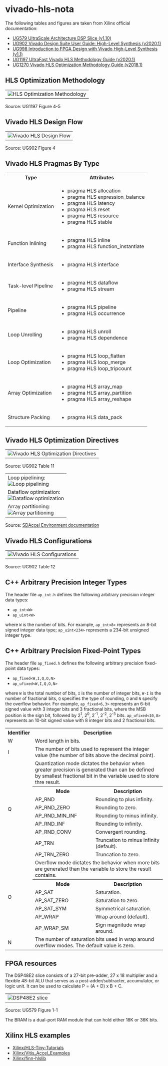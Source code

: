 # vivado-hls-nota

The following tables and figures are taken from Xilinx official documentation:
- [UG579 UltraScale Architecture DSP Slice (v1.10)](https://www.xilinx.com/support/documentation/user_guides/ug579-ultrascale-dsp.pdf)
- [UG902 Vivado Design Suite User Guide: High-Level Synthesis (v2020.1)](https://www.xilinx.com/support/documentation/sw_manuals/xilinx2020_1/ug902-vivado-high-level-synthesis.pdf)
- [UG998 Introduction to FPGA Design with Vivado High-Level Synthesis (v1.1)](https://www.xilinx.com/support/documentation/sw_manuals/ug998-vivado-intro-fpga-design-hls.pdf)
- [UG1197 UltraFast Vivado HLS Methodology Guide (v2020.1)](https://www.xilinx.com/support/documentation/sw_manuals/ug1197-vivado-high-level-productivity.pdf)
- [UG1270 Vivado HLS Optimization Methodology Guide (v2018.1)](https://www.xilinx.com/content/dam/xilinx/support/documentation/sw_manuals/xilinx2018_1/ug1270-vivado-hls-opt-methodology-guide.pdf)

## HLS Optimization Methodology

<table>
<tr><td><img src="/images/ug1197-fig-4-5.png" alt="HLS Optimization Methodology"/></td></tr>
</table>

Source: UG1197 Figure 4-5

## Vivado HLS Design Flow

<table>
<tr><td><img src="/images/ug902-fig-4.png" alt="Vivado HLS Design Flow"/></td></tr>
</table>

Source: UG902 Figure 4

## Vivado HLS Pragmas By Type

<table>
<tr>
<th>Type</th>
<th>Attributes</th>
</tr>
<tr>
<td>Kernel Optimization</td>
<td><ul><li>pragma HLS allocation</li><li>pragma HLS expression_balance</li><li>pragma HLS latency</li><li>pragma HLS reset</li><li>pragma HLS resource</li><li>pragma HLS stable</li></ul></td>
</tr>
<tr>
<td>Function Inlining</td>
<td><ul><li>pragma HLS inline</li><li>pragma HLS function_instantiate</li></ul></td>
</tr>
<tr>
<td>Interface Synthesis</td>
<td><ul><li>pragma HLS interface</li></ul></td>
</tr>
<tr>
<td>Task-level Pipeline</td>
<td><ul><li>pragma HLS dataflow</li><li>pragma HLS stream</li></ul></td>
</tr>
<tr>
<td>Pipeline</td>
<td><ul><li>pragma HLS pipeline</li><li>pragma HLS occurrence</li></ul></td>
</tr>
<tr>
<td>Loop Unrolling</td>
<td><ul><li>pragma HLS unroll</li><li>pragma HLS dependence</li></ul></td>
</tr>
<tr>
<td>Loop Optimization</td>
<td><ul><li>pragma HLS loop_flatten</li><li>pragma HLS loop_merge</li><li>pragma HLS loop_tripcount</li></ul></td>
</tr>
<tr>
<td>Array Optimization</td>
<td><ul><li>pragma HLS array_map</li><li>pragma HLS array_partition</li><li>pragma HLS array_reshape</li></ul></td>
</tr>
<tr>
<td>Structure Packing</td>
<td><ul><li>pragma HLS data_pack</li></ul></td>
</tr>
</table>

## Vivado HLS Optimization Directives

<table>
<tr><td><img src="/images/ug902-table-11.png" alt="Vivado HLS Optimization Directives"/></td></tr>
</table>

Source: UG902 Table 11

<table>
<tr><td>Loop pipelining:<br /><img src="/images/sdaccel-fig-pipeline.png" alt="Loop pipelining"/></td></tr>
<tr><td>Dataflow optimization:<br /><img src="/images/sdaccel-fig-dataflow.png" alt="Dataflow optimization"/></td></tr>
<tr><td>Array partitioning:<br /><img src="/images/sdaccel-fig-array-partition.png" alt="Array partitioning"/></td></tr>
</table>

Source: [SDAccel Environment documentation](https://www.xilinx.com/html_docs/xilinx2019_1/sdaccel_doc/rjk1519742919747.html)

## Vivado HLS Configurations

<table>
<tr><td><img src="/images/ug902-table-12.png" alt="Vivado HLS Configurations"/></td></tr>
</table>

Source: UG902 Table 12

## C++ Arbitrary Precision Integer Types

The header file `ap_int.h` defines the following arbitrary precision integer data types:

- `ap_int<W>`
- `ap_uint<W>`

where `W` is the number of bits. For example, `ap_int<8>` represents an 8-bit signed integer data type; `ap_uint<234>` represents a 234-bit unsigned integer type.

## C++ Arbitrary Precision Fixed-Point Types

The header file `ap_fixed.h` defines the following arbitrary precision fixed-point data types:

- `ap_fixed<W,I,Q,O,N>`
- `ap_ufixed<W,I,Q,O,N>`

where `W` is the total number of bits, `I` is the number of integer bits, `W-I` is the number of fractional bits, `Q` specifies the type of rounding, `O` and `N` specify the overflow behavior. For example, `ap_fixed<6,3>` represents an 6-bit signed value with 3 integer bits and 3 fractional bits, where the MSB position is the sign bit, followed by 2<sup>1</sup>, 2<sup>0</sup>, 2<sup>-1</sup>, 2<sup>-2</sup>, 2<sup>-3</sup> bits. `ap_ufixed<10,8>` represents an 10-bit signed value with 8 integer bits and 2 fractional bits.

<table>
<tr><th>Identifier</th><th colspan="3">Description</th></tr>
<tr><td>W</td><td colspan="3">Word length in bits.</td></tr>
<tr><td>I</td><td colspan="3">The number of bits used to represent the integer value (the number of bits above the decimal point).</td></tr>
<tr><td rowspan="9">Q</td><td colspan="3">Quantization mode dictates the behavior when greater precision is generated than can be defined by smallest fractional bit in the variable used to store thre result.</td></tr>
<tr><th>Mode</th><th colspan="2">Description</th></tr>
<tr><td>AP_RND</td><td colspan="2">Rounding to plus infinity.</td></tr>
<tr><td>AP_RND_ZERO</td><td colspan="2">Rounding to zero.</td></tr>
<tr><td>AP_RND_MIN_INF</td><td colspan="2">Rounding to minus infinity.</td></tr>
<tr><td>AP_RND_INF</td><td colspan="2">Rounding to infinity.</td></tr>
<tr><td>AP_RND_CONV</td><td colspan="2">Convergent rounding.</td></tr>
<tr><td>AP_TRN</td><td colspan="2">Truncation to minus infinity (default).</td></tr>
<tr><td>AP_TRN_ZERO</td><td colspan="2">Truncation to zero.</td></tr>
<tr><td rowspan="7">O</td><td colspan="3">Overflow mode dictates the behavior when more bits are generated than the variable to store the result contains.</td></tr>
<tr><th>Mode</th><th colspan="2">Description</th></tr>
<tr><td>AP_SAT</td><td colspan="2">Saturation.</td></tr>
<tr><td>AP_SAT_ZERO</td><td colspan="2">Saturation to zero.</td></tr>
<tr><td>AP_SAT_SYM</td><td colspan="2">Symmetrical saturation.</td></tr>
<tr><td>AP_WRAP</td><td colspan="2">Wrap around (default).</td></tr>
<tr><td>AP_WRAP_SM</td><td colspan="2">Sign magnitude wrap around.</td></tr>
<tr><td>N</td><td colspan="3">The number of saturation bits used in wrap around overflow modes. The default value is zero.</td></tr>
</table>

## FPGA resources

The DSP48E2 slice consists of a 27-bit pre-adder, 27 x 18 multiplier and a flexible 48-bit ALU that serves as a post-adder/subtracter, accumulator, or logic unit. It can be used to calculate P = (A + D) x B + C.

<table>
<tr><td><img src="/images/ug579-fig-1-1.png" alt="DSP48E2 slice"/></td></tr>
</table>

Source: UG579 Figure 1-1

The BRAM is a dual-port RAM module that can hold either 18K or 36K bits.

## Xilinx HLS examples

- [Xilinx/HLS-Tiny-Tutorials](https://github.com/Xilinx/HLS-Tiny-Tutorials)
- [Xilinx/Vitis_Accel_Examples](https://github.com/Xilinx/Vitis_Accel_Examples)
- [Xilinx/finn-hlslib](https://github.com/Xilinx/finn-hlslib)
